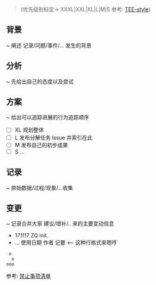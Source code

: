 > (优先级别标定-> XXXL|XXL|XL|L|M|S 参考: [TEE-style](https://github.com/tfugzh/demo/wiki/RlShortNames#tee-style))

## 背景
~ 阐述 记录/问题/事件/... 发生的背景

## 分析
~ 先给出自己的态度以及尝试

## 方案
~ 给出可以追踪进展的行为追踪顺序

- [ ] XL 规划整体
- [ ] L 发布分解任务 Issue 并索引在此
- [ ] M 发布自己的初步成果
- [ ] S ...

## 记录
~ 原始数据/过程/现象/...收集


## 变更
~ 记录合并大家 建议/增补/.. 来的主要变动信息

- 171117 ZQ init.
- ... 使用日期 作者 记要 <-- 这种行格式来嗯哼


```
 o
  o
ooo
```
参考: [禁止事项清单](https://github.com/tfugzh/demo/wiki/HbNotDoIt)

